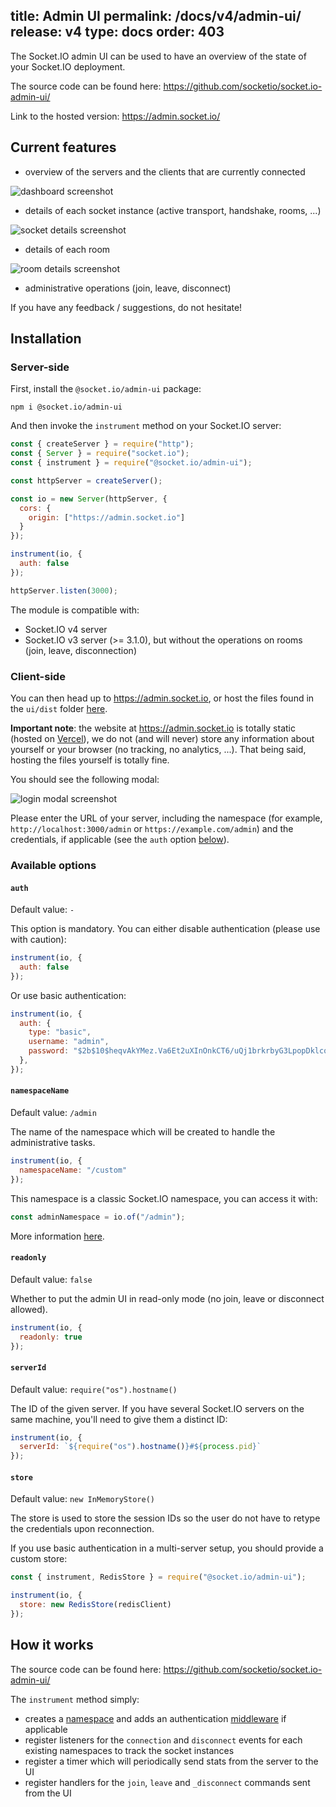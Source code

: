 title: Admin UI
permalink: /docs/v4/admin-ui/
release: v4
type: docs
order: 403
---

The Socket.IO admin UI can be used to have an overview of the state of your Socket.IO deployment.

The source code can be found here: https://github.com/socketio/socket.io-admin-ui/

Link to the hosted version: https://admin.socket.io/

## Current features

- overview of the servers and the clients that are currently connected

![dashboard screenshot](/images/admin-ui-dashboard.png)

- details of each socket instance (active transport, handshake, rooms, ...)

![socket details screenshot](/images/admin-ui-socket-details.png)

- details of each room

![room details screenshot](/images/admin-ui-room-details.png)

- administrative operations (join, leave, disconnect)

If you have any feedback / suggestions, do not hesitate!

## Installation

### Server-side

First, install the `@socket.io/admin-ui` package:

```
npm i @socket.io/admin-ui
```

And then invoke the `instrument` method on your Socket.IO server:

```js
const { createServer } = require("http");
const { Server } = require("socket.io");
const { instrument } = require("@socket.io/admin-ui");

const httpServer = createServer();

const io = new Server(httpServer, {
  cors: {
    origin: ["https://admin.socket.io"]
  }
});

instrument(io, {
  auth: false
});

httpServer.listen(3000);
```

The module is compatible with:

- Socket.IO v4 server
- Socket.IO v3 server (>= 3.1.0), but without the operations on rooms (join, leave, disconnection)

### Client-side

You can then head up to https://admin.socket.io, or host the files found in the `ui/dist` folder [here](https://github.com/socketio/socket.io-admin-ui/tree/main/ui/dist).

**Important note**: the website at https://admin.socket.io is totally static (hosted on [Vercel](https://vercel.com)), we do not (and will never) store any information about yourself or your browser (no tracking, no analytics, ...). That being said, hosting the files yourself is totally fine.

You should see the following modal:

![login modal screenshot](/images/admin-ui-login-modal.png)

Please enter the URL of your server, including the namespace (for example, `http://localhost:3000/admin` or `https://example.com/admin`) and the credentials, if applicable (see the `auth` option [below](#auth)).

### Available options

#### `auth`

Default value: `-`

This option is mandatory. You can either disable authentication (please use with caution):

```js
instrument(io, {
  auth: false
});
```

Or use basic authentication:

```js
instrument(io, {
  auth: {
    type: "basic",
    username: "admin",
    password: "$2b$10$heqvAkYMez.Va6Et2uXInOnkCT6/uQj1brkrbyG3LpopDklcq7ZOS" // "changeit" encrypted with bcrypt
  },
});
```

#### `namespaceName`

Default value: `/admin`

The name of the namespace which will be created to handle the administrative tasks.

```js
instrument(io, {
  namespaceName: "/custom"
});
```

This namespace is a classic Socket.IO namespace, you can access it with:

```js
const adminNamespace = io.of("/admin");
```

More information [here](/docs/v4/namespaces/).

#### `readonly`

Default value: `false`

Whether to put the admin UI in read-only mode (no join, leave or disconnect allowed).

```js
instrument(io, {
  readonly: true
});
```

#### `serverId`

Default value: `require("os").hostname()`

The ID of the given server. If you have several Socket.IO servers on the same machine, you'll need to give them a distinct ID:

```js
instrument(io, {
  serverId: `${require("os").hostname()}#${process.pid}`
});
```

#### `store`

Default value: `new InMemoryStore()`

The store is used to store the session IDs so the user do not have to retype the credentials upon reconnection.

If you use basic authentication in a multi-server setup, you should provide a custom store:

```js
const { instrument, RedisStore } = require("@socket.io/admin-ui");

instrument(io, {
  store: new RedisStore(redisClient)
});
```

## How it works

The source code can be found here: https://github.com/socketio/socket.io-admin-ui/

The `instrument` method simply:

- creates a [namespace](/docs/v4/namespaces/) and adds an authentication [middleware](/docs/v4/middlewares/) if applicable
- register listeners for the `connection` and `disconnect` events for each existing namespaces to track the socket instances
- register a timer which will periodically send stats from the server to the UI
- register handlers for the `join`, `leave` and `_disconnect` commands sent from the UI
